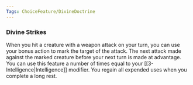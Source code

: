 ```yaml
---
Tags: ChoiceFeature/DivineDoctrine
---
```

### Divine Strikes
When you hit a creature with a weapon attack on your turn, you can use your bonus action to mark the target of the attack. The next attack made against the marked creature before your next turn is made at advantage. You can use this feature a number of times equal to your [[3-Intelligence|Intelligence]] modifier. You regain all expended uses when you complete a long rest.